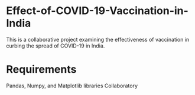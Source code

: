 # Effect-of-COVID-19-Vaccination-in-India
This is a collaborative project examining the effectiveness of vaccination in curbing the spread of COVID-19 in India.
# Requirements
Pandas, Numpy, and Matplotlib libraries
Collaboratory 


